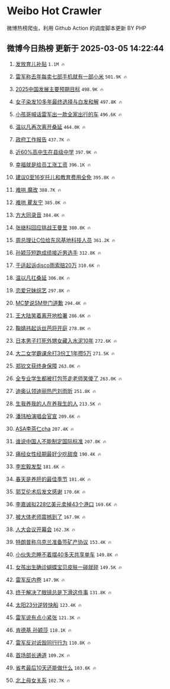 # Weibo Hot Crawler 



微博热榜爬虫，利用 Github Action 的调度脚本更新 BY PHP 


## 微博今日热榜 更新于 2025-03-05 14:22:44 
1. [发放育儿补贴](https://s.weibo.com/weibo?q=%23%E5%8F%91%E6%94%BE%E8%82%B2%E5%84%BF%E8%A1%A5%E8%B4%B4%23&t=31&band_rank=1&Refer=top) `1.1M 🔥` 

1. [雷军称去年每卖七部手机就有一部小米](https://s.weibo.com/weibo?q=%23%E9%9B%B7%E5%86%9B%E7%A7%B0%E5%8E%BB%E5%B9%B4%E6%AF%8F%E5%8D%96%E4%B8%83%E9%83%A8%E6%89%8B%E6%9C%BA%E5%B0%B1%E6%9C%89%E4%B8%80%E9%83%A8%E5%B0%8F%E7%B1%B3%23&t=31&band_rank=2&Refer=top) `501.9K 🔥` 

1. [2025中国发展主要预期目标](https://s.weibo.com/weibo?q=%232025%E4%B8%AD%E5%9B%BD%E5%8F%91%E5%B1%95%E4%B8%BB%E8%A6%81%E9%A2%84%E6%9C%9F%E7%9B%AE%E6%A0%87%23&t=31&band_rank=3&Refer=top) `498.9K 🔥` 

1. [女子染发10多年最终选择与白发和解](https://s.weibo.com/weibo?q=%23%E5%A5%B3%E5%AD%90%E6%9F%93%E5%8F%9110%E5%A4%9A%E5%B9%B4%E6%9C%80%E7%BB%88%E9%80%89%E6%8B%A9%E4%B8%8E%E7%99%BD%E5%8F%91%E5%92%8C%E8%A7%A3%23&t=31&band_rank=4&Refer=top) `497.8K 🔥` 

1. [小孩哥喊话雷军出一款全家出行的车](https://s.weibo.com/weibo?q=%23%E5%B0%8F%E5%AD%A9%E5%93%A5%E5%96%8A%E8%AF%9D%E9%9B%B7%E5%86%9B%E5%87%BA%E4%B8%80%E6%AC%BE%E5%85%A8%E5%AE%B6%E5%87%BA%E8%A1%8C%E7%9A%84%E8%BD%A6%23&t=31&band_rank=5&Refer=top) `496.6K 🔥` 

1. [温以凡再次离开桑延](https://s.weibo.com/weibo?q=%23%E6%B8%A9%E4%BB%A5%E5%87%A1%E5%86%8D%E6%AC%A1%E7%A6%BB%E5%BC%80%E6%A1%91%E5%BB%B6%23&t=31&band_rank=6&Refer=top) `464.0K 🔥` 

1. [政府工作报告](https://s.weibo.com/weibo?q=%23%E6%94%BF%E5%BA%9C%E5%B7%A5%E4%BD%9C%E6%8A%A5%E5%91%8A%23&t=31&band_rank=7&Refer=top) `437.7K 🔥` 

1. [近60%高中生在县级中学](https://s.weibo.com/weibo?q=%23%E8%BF%9160%25%E9%AB%98%E4%B8%AD%E7%94%9F%E5%9C%A8%E5%8E%BF%E7%BA%A7%E4%B8%AD%E5%AD%A6%23&t=31&band_rank=8&Refer=top) `397.9K 🔥` 

1. [幸福就是给员工涨工资](https://s.weibo.com/weibo?q=%23%E5%B9%B8%E7%A6%8F%E5%B0%B1%E6%98%AF%E7%BB%99%E5%91%98%E5%B7%A5%E6%B6%A8%E5%B7%A5%E8%B5%84%23&t=31&band_rank=9&Refer=top) `396.1K 🔥` 

1. [建议0至16岁托儿和教育费用全免](https://s.weibo.com/weibo?q=%23%E5%BB%BA%E8%AE%AE0%E8%87%B316%E5%B2%81%E6%89%98%E5%84%BF%E5%92%8C%E6%95%99%E8%82%B2%E8%B4%B9%E7%94%A8%E5%85%A8%E5%85%8D%23&t=31&band_rank=10&Refer=top) `395.8K 🔥` 

1. [难哄 魔改](https://s.weibo.com/weibo?q=%E9%9A%BE%E5%93%84%20%E9%AD%94%E6%94%B9&t=31&band_rank=11&Refer=top) `388.7K 🔥` 

1. [难哄 瞿友宁](https://s.weibo.com/weibo?q=%E9%9A%BE%E5%93%84%20%E7%9E%BF%E5%8F%8B%E5%AE%81&t=31&band_rank=12&Refer=top) `385.0K 🔥` 

1. [方大同录音](https://s.weibo.com/weibo?q=%23%E6%96%B9%E5%A4%A7%E5%90%8C%E5%BD%95%E9%9F%B3%23&t=31&band_rank=13&Refer=top) `384.4K 🔥` 

1. [张继科回应挑战王曼昱](https://s.weibo.com/weibo?q=%23%E5%BC%A0%E7%BB%A7%E7%A7%91%E5%9B%9E%E5%BA%94%E6%8C%91%E6%88%98%E7%8E%8B%E6%9B%BC%E6%98%B1%23&t=31&band_rank=14&Refer=top) `380.8K 🔥` 

1. [周总理让C位给东风基地科技人员](https://s.weibo.com/weibo?q=%23%E5%91%A8%E6%80%BB%E7%90%86%E8%AE%A9C%E4%BD%8D%E7%BB%99%E4%B8%9C%E9%A3%8E%E5%9F%BA%E5%9C%B0%E7%A7%91%E6%8A%80%E4%BA%BA%E5%91%98%23&t=31&band_rank=15&Refer=top) `361.2K 🔥` 

1. [孙颖莎短跑成绩接近男选手](https://s.weibo.com/weibo?q=%23%E5%AD%99%E9%A2%96%E8%8E%8E%E7%9F%AD%E8%B7%91%E6%88%90%E7%BB%A9%E6%8E%A5%E8%BF%91%E7%94%B7%E9%80%89%E6%89%8B%23&t=31&band_rank=16&Refer=top) `312.8K 🔥` 

1. [于适起诉disco雨索赔20万](https://s.weibo.com/weibo?q=%23%E4%BA%8E%E9%80%82%E8%B5%B7%E8%AF%89disco%E9%9B%A8%E7%B4%A2%E8%B5%9420%E4%B8%87%23&t=31&band_rank=17&Refer=top) `310.6K 🔥` 

1. [温以凡扛桑延](https://s.weibo.com/weibo?q=%E6%B8%A9%E4%BB%A5%E5%87%A1%E6%89%9B%E6%A1%91%E5%BB%B6&t=31&band_rank=18&Refer=top) `306.8K 🔥` 

1. [恋爱兄妹综艺](https://s.weibo.com/weibo?q=%E6%81%8B%E7%88%B1%E5%85%84%E5%A6%B9%E7%BB%BC%E8%89%BA&t=31&band_rank=19&Refer=top) `297.8K 🔥` 

1. [MC梦说SM登门道歉](https://s.weibo.com/weibo?q=%23MC%E6%A2%A6%E8%AF%B4SM%E7%99%BB%E9%97%A8%E9%81%93%E6%AD%89%23&t=31&band_rank=20&Refer=top) `294.4K 🔥` 

1. [王大陆笑着离开地检署](https://s.weibo.com/weibo?q=%23%E7%8E%8B%E5%A4%A7%E9%99%86%E7%AC%91%E7%9D%80%E7%A6%BB%E5%BC%80%E5%9C%B0%E6%A3%80%E7%BD%B2%23&t=31&band_rank=21&Refer=top) `286.6K 🔥` 

1. [鞠婧祎起诉丝芭将开庭](https://s.weibo.com/weibo?q=%23%E9%9E%A0%E5%A9%A7%E7%A5%8E%E8%B5%B7%E8%AF%89%E4%B8%9D%E8%8A%AD%E5%B0%86%E5%BC%80%E5%BA%AD%23&t=31&band_rank=22&Refer=top) `278.8K 🔥` 

1. [日本男子打死外甥女藏入水泥10年](https://s.weibo.com/weibo?q=%23%E6%97%A5%E6%9C%AC%E7%94%B7%E5%AD%90%E6%89%93%E6%AD%BB%E5%A4%96%E7%94%A5%E5%A5%B3%E8%97%8F%E5%85%A5%E6%B0%B4%E6%B3%A510%E5%B9%B4%23&t=31&band_rank=23&Refer=top) `272.6K 🔥` 

1. [大二女学霸课余打3份工1年攒5万](https://s.weibo.com/weibo?q=%23%E5%A4%A7%E4%BA%8C%E5%A5%B3%E5%AD%A6%E9%9C%B8%E8%AF%BE%E4%BD%99%E6%89%933%E4%BB%BD%E5%B7%A51%E5%B9%B4%E6%94%925%E4%B8%87%23&t=31&band_rank=24&Refer=top) `271.5K 🔥` 

1. [郑钦文获终身保障](https://s.weibo.com/weibo?q=%23%E9%83%91%E9%92%A6%E6%96%87%E8%8E%B7%E7%BB%88%E8%BA%AB%E4%BF%9D%E9%9A%9C%23&t=31&band_rank=25&Refer=top) `263.0K 🔥` 

1. [全专业学生都被打包签走老师笑傻了](https://s.weibo.com/weibo?q=%23%E5%85%A8%E4%B8%93%E4%B8%9A%E5%AD%A6%E7%94%9F%E9%83%BD%E8%A2%AB%E6%89%93%E5%8C%85%E7%AD%BE%E8%B5%B0%E8%80%81%E5%B8%88%E7%AC%91%E5%82%BB%E4%BA%86%23&t=31&band_rank=26&Refer=top) `263.0K 🔥` 

1. [迪奥认领迪丽热巴刘雨昕](https://s.weibo.com/weibo?q=%23%E8%BF%AA%E5%A5%A5%E8%AE%A4%E9%A2%86%E8%BF%AA%E4%B8%BD%E7%83%AD%E5%B7%B4%E5%88%98%E9%9B%A8%E6%98%95%23&t=31&band_rank=27&Refer=top) `251.8K 🔥` 

1. [生我养我的人在养我生的人](https://s.weibo.com/weibo?q=%E7%94%9F%E6%88%91%E5%85%BB%E6%88%91%E7%9A%84%E4%BA%BA%E5%9C%A8%E5%85%BB%E6%88%91%E7%94%9F%E7%9A%84%E4%BA%BA&t=31&band_rank=28&Refer=top) `213.5K 🔥` 

1. [潘玮柏演唱会官宣](https://s.weibo.com/weibo?q=%E6%BD%98%E7%8E%AE%E6%9F%8F%E6%BC%94%E5%94%B1%E4%BC%9A%E5%AE%98%E5%AE%A3&t=31&band_rank=29&Refer=top) `209.6K 🔥` 

1. [ASA李茶仁cha](https://s.weibo.com/weibo?q=ASA%E6%9D%8E%E8%8C%B6%E4%BB%81cha&t=31&band_rank=30&Refer=top) `207.4K 🔥` 

1. [谁说中国人不能制定国际标准](https://s.weibo.com/weibo?q=%23%E8%B0%81%E8%AF%B4%E4%B8%AD%E5%9B%BD%E4%BA%BA%E4%B8%8D%E8%83%BD%E5%88%B6%E5%AE%9A%E5%9B%BD%E9%99%85%E6%A0%87%E5%87%86%23&t=31&band_rank=31&Refer=top) `207.0K 🔥` 

1. [痛经女性经期最好少吃甜食](https://s.weibo.com/weibo?q=%23%E7%97%9B%E7%BB%8F%E5%A5%B3%E6%80%A7%E7%BB%8F%E6%9C%9F%E6%9C%80%E5%A5%BD%E5%B0%91%E5%90%83%E7%94%9C%E9%A3%9F%23&t=31&band_rank=32&Refer=top) `190.4K 🔥` 

1. [李宏毅发型](https://s.weibo.com/weibo?q=%E6%9D%8E%E5%AE%8F%E6%AF%85%E5%8F%91%E5%9E%8B&t=31&band_rank=33&Refer=top) `181.6K 🔥` 

1. [春天是养肝的最佳季节](https://s.weibo.com/weibo?q=%23%E6%98%A5%E5%A4%A9%E6%98%AF%E5%85%BB%E8%82%9D%E7%9A%84%E6%9C%80%E4%BD%B3%E5%AD%A3%E8%8A%82%23&t=31&band_rank=34&Refer=top) `181.4K 🔥` 

1. [郭艾伦术后发文感谢](https://s.weibo.com/weibo?q=%23%E9%83%AD%E8%89%BE%E4%BC%A6%E6%9C%AF%E5%90%8E%E5%8F%91%E6%96%87%E6%84%9F%E8%B0%A2%23&t=31&band_rank=35&Refer=top) `170.6K 🔥` 

1. [李嘉诚拟228亿美元卖掉43个港口](https://s.weibo.com/weibo?q=%23%E6%9D%8E%E5%98%89%E8%AF%9A%E6%8B%9F228%E4%BA%BF%E7%BE%8E%E5%85%83%E5%8D%96%E6%8E%8943%E4%B8%AA%E6%B8%AF%E5%8F%A3%23&t=31&band_rank=36&Refer=top) `169.6K 🔥` 

1. [被大体老师震撼到了](https://s.weibo.com/weibo?q=%E8%A2%AB%E5%A4%A7%E4%BD%93%E8%80%81%E5%B8%88%E9%9C%87%E6%92%BC%E5%88%B0%E4%BA%86&t=31&band_rank=37&Refer=top) `167.9K 🔥` 

1. [人大会议开幕会](https://s.weibo.com/weibo?q=%23%E4%BA%BA%E5%A4%A7%E4%BC%9A%E8%AE%AE%E5%BC%80%E5%B9%95%E4%BC%9A%23&t=31&band_rank=38&Refer=top) `162.3K 🔥` 

1. [特朗普称乌克兰准备签矿产协议](https://s.weibo.com/weibo?q=%23%E7%89%B9%E6%9C%97%E6%99%AE%E7%A7%B0%E4%B9%8C%E5%85%8B%E5%85%B0%E5%87%86%E5%A4%87%E7%AD%BE%E7%9F%BF%E4%BA%A7%E5%8D%8F%E8%AE%AE%23&t=31&band_rank=39&Refer=top) `153.4K 🔥` 

1. [小伙失恋睡不着摆40多天共享单车](https://s.weibo.com/weibo?q=%23%E5%B0%8F%E4%BC%99%E5%A4%B1%E6%81%8B%E7%9D%A1%E4%B8%8D%E7%9D%80%E6%91%8640%E5%A4%9A%E5%A4%A9%E5%85%B1%E4%BA%AB%E5%8D%95%E8%BD%A6%23&t=31&band_rank=40&Refer=top) `149.8K 🔥` 

1. [女孩出生确诊蝴蝶宝贝皮肤一碰就碎](https://s.weibo.com/weibo?q=%23%E5%A5%B3%E5%AD%A9%E5%87%BA%E7%94%9F%E7%A1%AE%E8%AF%8A%E8%9D%B4%E8%9D%B6%E5%AE%9D%E8%B4%9D%E7%9A%AE%E8%82%A4%E4%B8%80%E7%A2%B0%E5%B0%B1%E7%A2%8E%23&t=31&band_rank=41&Refer=top) `149.5K 🔥` 

1. [雷军反内卷](https://s.weibo.com/weibo?q=%23%E9%9B%B7%E5%86%9B%E5%8F%8D%E5%86%85%E5%8D%B7%23&t=31&band_rank=42&Refer=top) `147.9K 🔥` 

1. [终于解决了眼镜总是下滑这件事](https://s.weibo.com/weibo?q=%23%E7%BB%88%E4%BA%8E%E8%A7%A3%E5%86%B3%E4%BA%86%E7%9C%BC%E9%95%9C%E6%80%BB%E6%98%AF%E4%B8%8B%E6%BB%91%E8%BF%99%E4%BB%B6%E4%BA%8B%23&t=31&band_rank=43&Refer=top) `131.8K 🔥` 

1. [太阳23分逆转快船](https://s.weibo.com/weibo?q=%23%E5%A4%AA%E9%98%B323%E5%88%86%E9%80%86%E8%BD%AC%E5%BF%AB%E8%88%B9%23&t=31&band_rank=44&Refer=top) `123.4K 🔥` 

1. [雷军说有点小紧张](https://s.weibo.com/weibo?q=%23%E9%9B%B7%E5%86%9B%E8%AF%B4%E6%9C%89%E7%82%B9%E5%B0%8F%E7%B4%A7%E5%BC%A0%23&t=31&band_rank=45&Refer=top) `121.3K 🔥` 

1. [肯德基 孙颖莎](https://s.weibo.com/weibo?q=%E8%82%AF%E5%BE%B7%E5%9F%BA%20%E5%AD%99%E9%A2%96%E8%8E%8E&t=31&band_rank=46&Refer=top) `118.1K 🔥` 

1. [雷军反对诋毁同行行为](https://s.weibo.com/weibo?q=%23%E9%9B%B7%E5%86%9B%E5%8F%8D%E5%AF%B9%E8%AF%8B%E6%AF%81%E5%90%8C%E8%A1%8C%E8%A1%8C%E4%B8%BA%23&t=31&band_rank=47&Refer=top) `110.8K 🔥` 

1. [首场部长通道](https://s.weibo.com/weibo?q=%23%E9%A6%96%E5%9C%BA%E9%83%A8%E9%95%BF%E9%80%9A%E9%81%93%23&t=31&band_rank=48&Refer=top) `109.2K 🔥` 

1. [省考最后10天还能做什么](https://s.weibo.com/weibo?q=%23%E7%9C%81%E8%80%83%E6%9C%80%E5%90%8E10%E5%A4%A9%E8%BF%98%E8%83%BD%E5%81%9A%E4%BB%80%E4%B9%88%23&t=31&band_rank=49&Refer=top) `103.6K 🔥` 

1. [北上母女关系](https://s.weibo.com/weibo?q=%E5%8C%97%E4%B8%8A%E6%AF%8D%E5%A5%B3%E5%85%B3%E7%B3%BB&t=31&band_rank=50&Refer=top) `102.7K 🔥` 

